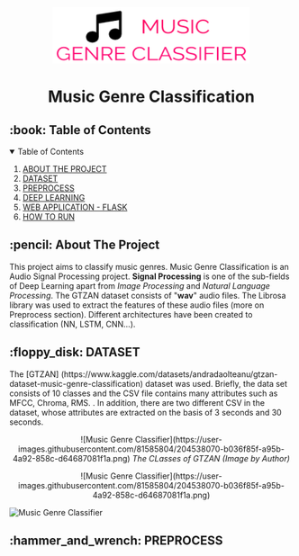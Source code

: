 <p align="center"> 
  <img src="static/img/MGC-logo.png" alt="MGC Logo" width="350px" height="100px">
</p>
<h1 align="center"> Music Genre Classification </h1>

<h2 id="table-of-contents"> :book: Table of Contents</h2>

<details open="open">
  <summary>Table of Contents</summary>
  <ol>
    <li><a href="#about_the_project"> ABOUT THE PROJECT</a></li>
    <li><a href="#dataset">  DATASET</a></li>
    <li><a href="#preprocess"> PREPROCESS</a></li>
    <li><a href="#deep_learning"> DEEP LEARNING</a></li>
    <li><a href="#web_application_flask"> WEB APPLICATION - FLASK</a></li>
    <li><a href="#how_to_run"> HOW TO RUN</a></li>
  </ol>
</details>

<h2 id="about_the_project"> :pencil: About The Project</h2>
<p>This project aims to classify music genres. Music Genre Classification is an Audio Signal Processing project. <strong>Signal Processing</strong> is one of the sub-fields of Deep Learning apart from <em>Image Processing</em> and <em>Natural Language Processing</em>. The GTZAN dataset consists of "<strong>wav</strong>" audio files. The Librosa library was used to extract the features of these audio files (more on Preprocess section). Different architectures have been created to classification (NN, LSTM, CNN...).</p>

<h2 id="preprocess"> :floppy_disk: DATASET</h2>
<p>The [GTZAN] (https://www.kaggle.com/datasets/andradaolteanu/gtzan-dataset-music-genre-classification) dataset was used. Briefly, the data set consists of 10 classes and the CSV file contains many attributes such as MFCC, Chroma, RMS. . In addition, there are two different CSV in the dataset, whose attributes are extracted on the basis of 3 seconds and 30 seconds. </p>
<p align="center"> ![Music Genre Classifier](https://user-images.githubusercontent.com/81585804/204538070-b036f85f-a95b-4a92-858c-d64687081f1a.png)
  <em>The CLasses of GTZAN (Image by Author)</em>
  <p align="center">
  ![Music Genre Classifier](https://user-images.githubusercontent.com/81585804/204538070-b036f85f-a95b-4a92-858c-d64687081f1a.png)        
  <!--figcaption>The CLasses of GTZAN (Image by Author)</figcaption-->
</p>
</p>

![Music Genre Classifier](https://user-images.githubusercontent.com/81585804/204538070-b036f85f-a95b-4a92-858c-d64687081f1a.png)

<h2 id="preprocess"> :hammer_and_wrench: PREPROCESS</h2>
